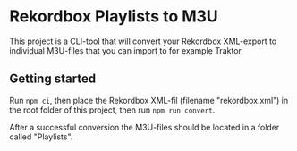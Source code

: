 # Rekordbox Playlists to M3U
This project is a CLI-tool that will convert your Rekordbox XML-export to individual M3U-files that you can import to for example Traktor.

## Getting started
Run `npm ci`, then place the Rekordbox XML-fil (filename "rekordbox.xml") in the root folder of this project, then run `npm run convert`.

After a successful conversion the M3U-files should be located in a folder called "Playlists".